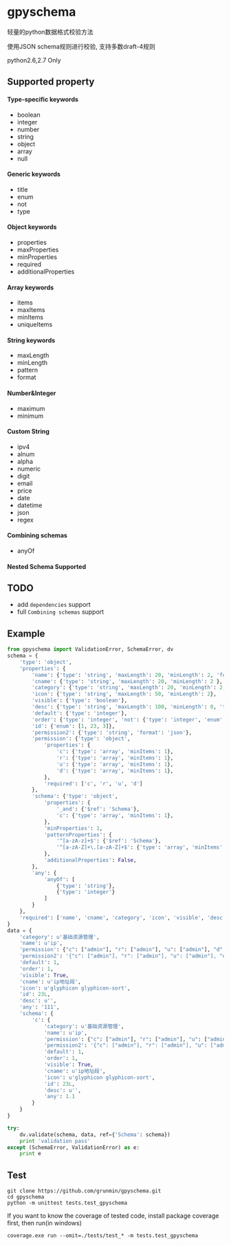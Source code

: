 # gpyschema

轻量的python数据格式校验方法

使用JSON schema规则进行校验, 支持多数draft-4规则

python2.6,2.7 Only

## Supported property

#### Type-specific keywords

- boolean
- integer
- number
- string
- object
- array
- null


#### Generic keywords

- title
- enum
- not
- type

#### Object keywords

- properties
- maxProperties
- minProperties
- required
- additionalProperties

#### Array keywords

- items
- maxItems
- minItems
- uniqueItems

#### String keywords

- maxLength
- minLength
- pattern
- format

#### Number&Integer

- maximum
- minimum

#### Custom String

- ipv4
- alnum
- alpha
- numeric
- digit
- email
- price
- date
- datetime
- json
- regex

#### Combining schemas

- anyOf

#### Nested Schema Supported


## TODO

- add `dependencies` support
- full `Combining schemas` support


## Example

```python
from gpyschema import ValidationError, SchemaError, dv
schema = {
    'type': 'object',
    'properties': {
        'name': {'type': 'string', 'maxLength': 20, 'minLength': 2, 'format': 'alpha' },
        'cname': {'type': 'string', 'maxLength': 20, 'minLength': 2 },
        'category': {'type': 'string', 'maxLength': 20, 'minLength': 2, 'title': '分类' },
        'icon': {'type': 'string', 'maxLength': 50, 'minLength': 2},
        'visible': {'type': 'boolean'},
        'desc': {'type': 'string', 'maxLength': 100, 'minLength': 0, 'title': '描述信息'},
        'default': {'type': 'integer'},
        'order': {'type': 'integer', 'not': {'type': 'integer', 'enum': [12]}},
        'id': {'enum': [1, 23, 3]},
        'permission2': {'type': 'string', 'format': 'json'},
        'permission': {'type': 'object',
            'properties': {
                'c': {'type': 'array', 'minItems': 1},
                'r': {'type': 'array', 'minItems': 1},
                'u': {'type': 'array', 'minItems': 1},
                'd': {'type': 'array', 'minItems': 1},
            },
            'required': ['c', 'r', 'u', 'd']
        },
        'schema': {'type': 'object', 
            'properties': {
                '_and': {'$ref': 'Schema'},
                'c': {'type': 'array', 'minItems': 1},
            },
            'minProperties': 1,
            'patternProperties': {
                '^[a-zA-z]+$': {'$ref': 'Schema'},
                '^[a-zA-Z]+\.[a-zA-Z]+$': {'type': 'array', 'minItems': 1}
            },
            'additionalProperties': False,
        },
        'any': {
            'anyOf': [
                {'type': 'string'},
                {'type': 'integer'}
            ]
        }
    },
    'required': ['name', 'cname', 'category', 'icon', 'visible', 'desc', 'order', 'id', 'any']
}
data = {
    'category': u'基础资源管理', 
    'name': u'ip', 
    'permission': {"c": ["admin"], "r": ["admin"], "u": ["admin"], "d": ["admin"]},
    'permission2': '{"c": ["admin"], "r": ["admin"], "u": ["admin"], "d": ["admin"]}',
    'default': 1, 
    'order': 1, 
    'visible': True, 
    'cname': u'ip地址段', 
    'icon': u'glyphicon glyphicon-sort', 
    'id': 23L, 
    'desc': u'',
    'any': '111',
    'schema': {
        'c': {
            'category': u'基础资源管理', 
            'name': u'ip', 
            'permission': {"c": ["admin"], "r": ["admin"], "u": ["admin"], "d": ["admin"]},
            'permission2': '{"c": ["admin"], "r": ["admin"], "u": ["admin"], "d": ["admin"]}',
            'default': 1, 
            'order': 1, 
            'visible': True, 
            'cname': u'ip地址段', 
            'icon': u'glyphicon glyphicon-sort', 
            'id': 23L, 
            'desc': u'',
            'any': 1.1
        }
    }
}

try:
    dv.validate(schema, data, ref={'Schema': schema})
    print 'validation pass'
except (SchemaError, ValidationError) as e:
    print e
```

## Test

```
git clone https://github.com/grunmin/gpyschema.git
cd gpyschema
python -m unittest tests.test_gpyschema
```

If you want to know the coverage of tested code, install package coverage first, then run(in windows)
```
coverage.exe run --omit=./tests/test_* -m tests.test_gpyschema 
```